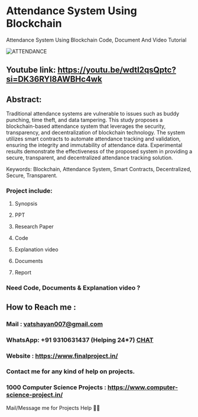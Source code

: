 # Attendance System Using Blockchain
Attendance System Using Blockchain Code, Document And Video Tutorial

![ATTENDANCE](https://github.com/user-attachments/assets/3ba26679-1028-4fbf-8ca3-3aab4aaf0191)


## Youtube link: https://youtu.be/wdtI2qsQptc?si=DK36RYI8AWBHc4wk

## Abstract:
Traditional attendance systems are vulnerable to issues such as buddy punching, time theft, and data tampering. This study proposes a blockchain-based attendance system that leverages the security, transparency, and decentralization of blockchain technology. The system utilizes smart contracts to automate attendance tracking and validation, ensuring the integrity and immutability of attendance data. Experimental results demonstrate the effectiveness of the proposed system in providing a secure, transparent, and decentralized attendance tracking solution.

Keywords: Blockchain, Attendance System, Smart Contracts, Decentralized, Secure, Transparent.

### Project include: 

1. Synopsis

2. PPT

3. Research Paper


4. Code

5. Explanation video

6. Documents

7. Report


### Need Code, Documents & Explanation video ? 

## How to Reach me :

### Mail : vatshayan007@gmail.com 

### WhatsApp: +91 9310631437 (Helping 24*7) **[CHAT](https://wa.me/message/CHWN2AHCPMAZK1)** 

### Website : https://www.finalproject.in/

### Contact me for any kind of help on projects.
### 1000 Computer Science Projects : https://www.computer-science-project.in/


Mail/Message me for Projects Help 🙏🏻
